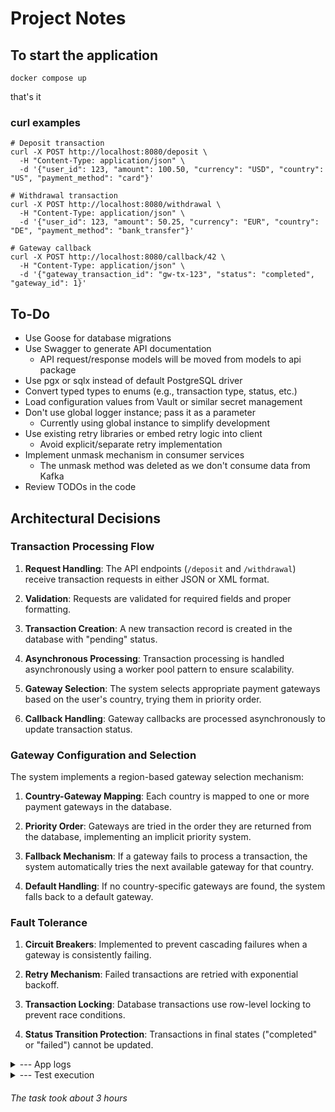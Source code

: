 # Project Notes

## To start the application

```
docker compose up
```
that's it

### curl examples

```shell
# Deposit transaction
curl -X POST http://localhost:8080/deposit \
  -H "Content-Type: application/json" \
  -d '{"user_id": 123, "amount": 100.50, "currency": "USD", "country": "US", "payment_method": "card"}'

# Withdrawal transaction
curl -X POST http://localhost:8080/withdrawal \
  -H "Content-Type: application/json" \
  -d '{"user_id": 123, "amount": 50.25, "currency": "EUR", "country": "DE", "payment_method": "bank_transfer"}'

# Gateway callback
curl -X POST http://localhost:8080/callback/42 \
  -H "Content-Type: application/json" \
  -d '{"gateway_transaction_id": "gw-tx-123", "status": "completed", "gateway_id": 1}'

````

## To-Do
- Use Goose for database migrations
- Use Swagger to generate API documentation
   - API request/response models will be moved from models to api package
- Use pgx or sqlx instead of default PostgreSQL driver
- Convert typed types to enums (e.g., transaction type, status, etc.)
- Load configuration values from Vault or similar secret management
- Don't use global logger instance; pass it as a parameter
   - Currently using global instance to simplify development
- Use existing retry libraries or embed retry logic into client
   - Avoid explicit/separate retry implementation
- Implement unmask mechanism in consumer services
   - The unmask method was deleted as we don't consume data from Kafka
- Review TODOs in the code


## Architectural Decisions

### Transaction Processing Flow

1. **Request Handling**: The API endpoints (`/deposit` and `/withdrawal`) receive transaction requests in either JSON or XML format.

2. **Validation**: Requests are validated for required fields and proper formatting.

3. **Transaction Creation**: A new transaction record is created in the database with "pending" status.

4. **Asynchronous Processing**: Transaction processing is handled asynchronously using a worker pool pattern to ensure scalability.

5. **Gateway Selection**: The system selects appropriate payment gateways based on the user's country, trying them in priority order.

6. **Callback Handling**: Gateway callbacks are processed asynchronously to update transaction status.

### Gateway Configuration and Selection

The system implements a region-based gateway selection mechanism:

1. **Country-Gateway Mapping**: Each country is mapped to one or more payment gateways in the database.

2. **Priority Order**: Gateways are tried in the order they are returned from the database, implementing an implicit priority system.

3. **Fallback Mechanism**: If a gateway fails to process a transaction, the system automatically tries the next available gateway for that country.

4. **Default Handling**: If no country-specific gateways are found, the system falls back to a default gateway.

### Fault Tolerance

1. **Circuit Breakers**: Implemented to prevent cascading failures when a gateway is consistently failing.

2. **Retry Mechanism**: Failed transactions are retried with exponential backoff.

3. **Transaction Locking**: Database transactions use row-level locking to prevent race conditions.

4. **Status Transition Protection**: Transactions in final states ("completed" or "failed") cannot be updated.

<details>
  <summary>--- App logs</summary>

```log
{"time":"2025-03-02T01:46:45.418638839Z","level":"INFO","msg":"Starting payment gateway service"}
2025-03-02T01:46:45.421395503Z {"time":"2025-03-02T01:46:45.420900647Z","level":"INFO","msg":"Successfully connected to the database."}
2025-03-02T01:46:45.424172040Z {"time":"2025-03-02T01:46:45.423570363Z","level":"INFO","msg":"Successfully connected to Redis","addr":"redis:6379"}
2025-03-02T01:46:45.425931242Z {"time":"2025-03-02T01:46:45.424527372Z","level":"INFO","msg":"Server starting","port":"8080"}
2025-03-02T01:47:20.002980082Z {"time":"2025-03-02T01:47:20.0002967Z","level":"INFO","msg":"Attempting to process payment with gateway","txID":1,"gatewayID":1,"attempt":"gateway-txn-1"}
2025-03-02T01:47:20.003026076Z {"time":"2025-03-02T01:47:20.000340695Z","level":"INFO","msg":"Successfully processed payment with gateway","txID":1,"gatewayID":1,"gatewayTxnID":"gateway-txn-1"}
2025-03-02T01:47:20.025918453Z {"time":"2025-03-02T01:47:20.025772554Z","level":"INFO","msg":"Message successfully published to Kafka","topic":"payment-transactions"}
### after sigterm
{"time":"2025-03-02T10:18:08.742703712Z","level":"INFO","msg":"Shutting down server..."}
2025-03-02T10:18:08.742876839Z {"time":"2025-03-02T10:18:08.742778796Z","level":"INFO","msg":"Shutting down HTTP server..."}
2025-03-02T10:18:08.744282682Z {"time":"2025-03-02T10:18:08.744216598Z","level":"INFO","msg":"Stopping transaction processor..."}
2025-03-02T10:18:08.744577392Z {"time":"2025-03-02T10:18:08.744354724Z","level":"INFO","msg":"Closing Kafka producer..."}
2025-03-02T10:18:08.744603392Z {"time":"2025-03-02T10:18:08.744411682Z","level":"INFO","msg":"Closing Redis connection..."}
2025-03-02T10:18:08.744624309Z {"time":"2025-03-02T10:18:08.744603184Z","level":"INFO","msg":"Closing database connection..."}
2025-03-02T10:18:08.745999610Z {"time":"2025-03-02T10:18:08.745923026Z","level":"INFO","msg":"Server gracefully stopped"}
```
</details>

<details>
  <summary>--- Test execution</summary>

```log
GOROOT=/opt/homebrew/opt/go/libexec #gosetup
GOPATH=/Users/viktorkorsunov/go #gosetup
/opt/homebrew/opt/go/libexec/bin/go test -c -o /Users/viktorkorsunov/Library/Caches/JetBrains/GoLand2024.3/tmp/GoLand/___1go_test_payment_gateway_internal_tests.test payment-gateway/internal/tests #gosetup
/opt/homebrew/opt/go/libexec/bin/go tool test2json -t /Users/viktorkorsunov/Library/Caches/JetBrains/GoLand2024.3/tmp/GoLand/___1go_test_payment_gateway_internal_tests.test -test.v=test2json -test.paniconexit0 #gosetup
=== RUN   TestHandleCallback_Success
--- PASS: TestHandleCallback_Success (0.00s)
=== RUN   TestHandleCallback_TransactionNotFound
--- PASS: TestHandleCallback_TransactionNotFound (0.00s)
=== RUN   TestHandleCallback_FailedStatus
--- PASS: TestHandleCallback_FailedStatus (0.00s)
=== RUN   TestHandleCallback_AlreadyInFinalState
--- PASS: TestHandleCallback_AlreadyInFinalState (0.00s)
=== RUN   TestHandleCallback_UpdateTransactionError
--- PASS: TestHandleCallback_UpdateTransactionError (0.00s)
=== RUN   TestHandleCallback_WithFallbackGateway
--- PASS: TestHandleCallback_WithFallbackGateway (0.00s)
=== RUN   TestHandleCallback_WithCustomStatus
--- PASS: TestHandleCallback_WithCustomStatus (0.00s)
=== RUN   TestHandleCallback_WithRejectedStatus
--- PASS: TestHandleCallback_WithRejectedStatus (0.00s)
=== RUN   TestProcessTransaction_Success
--- PASS: TestProcessTransaction_Success (0.00s)
=== RUN   TestProcessTransaction_CreateTransactionError
--- PASS: TestProcessTransaction_CreateTransactionError (0.00s)
=== RUN   TestProcessTransaction_KafkaError
--- PASS: TestProcessTransaction_KafkaError (0.00s)
=== RUN   TestProcessTransaction_MarshalError
--- PASS: TestProcessTransaction_MarshalError (0.00s)
=== RUN   TestProcessTransaction_WithSpecificGateway
--- PASS: TestProcessTransaction_WithSpecificGateway (0.00s)
=== RUN   TestProcessTransaction_WithdrawalWithPrioritizedGateways
--- PASS: TestProcessTransaction_WithdrawalWithPrioritizedGateways (0.00s)
=== RUN   TestProcessTransaction_WithHighValueAmount
--- PASS: TestProcessTransaction_WithHighValueAmount (0.00s)
=== RUN   TestGetTransactionStatus_Success
--- PASS: TestGetTransactionStatus_Success (0.00s)
=== RUN   TestGetTransactionStatus_NotFound
--- PASS: TestGetTransactionStatus_NotFound (0.00s)
=== RUN   TestGetTransactionStatus_WithGatewayInfo
--- PASS: TestGetTransactionStatus_WithGatewayInfo (0.00s)
=== RUN   TestGetTransactionStatus_FailedTransaction
--- PASS: TestGetTransactionStatus_FailedTransaction (0.00s)
=== RUN   TestGetTransactionStatus_DatabaseError
--- PASS: TestGetTransactionStatus_DatabaseError (0.00s)
PASS

Process finished with the exit code 0
```
</details>

###### The task took about 3 hours